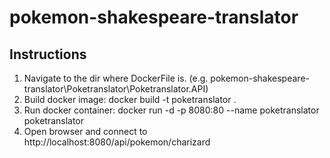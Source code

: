 # pokemon-shakespeare-translator

## Instructions
1. Navigate to the dir where DockerFile is. (e.g. pokemon-shakespeare-translator\Poketranslator\Poketranslator.API)
2. Build docker image: docker build -t poketranslator .
3. Run docker container: docker run -d -p 8080:80 --name poketranslator poketranslator
4. Open browser and connect to http://localhost:8080/api/pokemon/charizard
